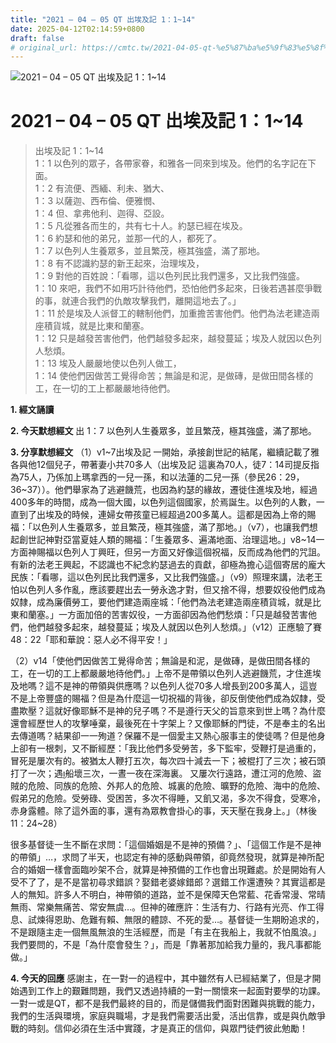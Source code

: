 ```yaml
---
title: "2021 – 04 – 05 QT 出埃及記 1：1~14"
date: 2025-04-12T02:14:59+0800
draft: false
# original_url: https://cmtc.tw/2021-04-05-qt-%e5%87%ba%e5%9f%83%e5%8f%8a%e8%a8%98-1%ef%bc%9a114
---
```


![2021 – 04 – 05 QT 出埃及記 1：1\~14](/images/qt.jpg   "2021 – 04 – 05 QT 出埃及記 1：1\~14")

# 2021 – 04 – 05 QT 出埃及記 1：1\~14

> 出埃及記 1：1\~14  
> 1：1 以色列的眾子，各帶家眷，和雅各一同來到埃及。他們的名字記在下面。  
> 1：2 有流便、西緬、利未、猶大、  
> 1：3 以薩迦、西布倫、便雅憫、  
> 1：4 但、拿弗他利、迦得、亞設。  
> 1：5 凡從雅各而生的，共有七十人。約瑟已經在埃及。  
> 1：6 約瑟和他的弟兄，並那一代的人，都死了。  
> 1：7 以色列人生養眾多，並且繁茂，極其強盛，滿了那地。  
> 1：8 有不認識約瑟的新王起來，治理埃及，  
> 1：9 對他的百姓說：「看哪，這以色列民比我們還多，又比我們強盛。  
> 1：10 來吧，我們不如用巧計待他們，恐怕他們多起來，日後若遇甚麼爭戰的事，就連合我們的仇敵攻擊我們，離開這地去了。」  
> 1：11 於是埃及人派督工的轄制他們，加重擔苦害他們。他們為法老建造兩座積貨城，就是比東和蘭塞。  
> 1：12 只是越發苦害他們，他們越發多起來，越發蔓延；埃及人就因以色列人愁煩。  
> 1：13 埃及人嚴嚴地使以色列人做工，  
> 1：14 使他們因做苦工覺得命苦；無論是和泥，是做磚，是做田間各樣的工，在一切的工上都嚴嚴地待他們。

**1. 經文誦讀**

**2.  今天默想經文**
出 1：7 以色列人生養眾多，並且繁茂，極其強盛，滿了那地。

**3. 分享默想經文**
（1）v1\~7出埃及記 一開始，承接創世記的結尾，繼續記載了雅各與他12個兒子，帶著妻小共70多人（出埃及記 這裏為70人，徒7：14司提反指為75人，乃係加上瑪拿西的一兒一孫，和以法蓮的二兒一孫（參民26：29，36\~37））。他們舉家為了逃避饑荒，也因為約瑟的緣故，遷徙住進埃及地，經過400多年的時間，成為一個大國，以色列這個國家，於焉誕生。以色列的人數，一直到了出埃及的時候，連婦女帶孩童已經超過200多萬人。這都是因為上帝的賜福：「以色列人生養眾多，並且繁茂，極其強盛，滿了那地。」（v7），也讓我們想起創世記神對亞當夏娃人類的賜福：「生養眾多、遍滿地面、治理這地。」v8\~14一方面神賜福以色列人丁興旺，但另一方面又好像這個祝福，反而成為他們的咒詛。有新的法老王興起，不認識也不紀念約瑟過去的貢獻，卻極為擔心這個寄居的龐大民族：「看哪，這以色列民比我們還多，又比我們強盛。」（v9）照理來講，法老王怕以色列人多作亂，應該要趕出去一勞永逸才對，但又捨不得，想要奴役他們成為奴隸，成為廉價勞工，要他們建造兩座城：「他們為法老建造兩座積貨城，就是比東和蘭塞。」一方面加倍的苦害奴役，一方面卻因為他們愁煩：「只是越發苦害他們，他們越發多起來，越發蔓延；埃及人就因以色列人愁煩。」（v12）正應驗了賽48：22「耶和華說：惡人必不得平安！」

（2）v14「使他們因做苦工覺得命苦；無論是和泥，是做磚，是做田間各樣的工，在一切的工上都嚴嚴地待他們。」上帝不是帶領以色列人逃避饑荒，才住進埃及地嗎？這不是神的帶領與供應嗎？以色列人從70多人增長到200多萬人，這豈不是上帝豐盛的賜福？但是為什麼這一切祝福的背後，卻反倒使他們成為奴隸，受盡欺壓？這就好像耶穌不是神的兒子嗎？不是遵行天父的旨意來到世上嗎？為什麼還會經歷世人的攻擊唾棄，最後死在十字架上？又像耶穌的門徒，不是奉主的名出去傳道嗎？結果卻一一殉道？保羅不是一個愛主又熱心服事主的使徒嗎？但是他身上卻有一根刺，又不斷經歷：「我比他們多受勞苦，多下監牢，受鞭打是過重的，冒死是屢次有的。被猶太人鞭打五次，每次四十減去一下；被棍打了三次；被石頭打了一次；遇船壞三次，一晝一夜在深海裏。 又屢次行遠路，遭江河的危險、盜賊的危險、同族的危險、外邦人的危險、城裏的危險、曠野的危險、海中的危險、假弟兄的危險。受勞碌、受困苦，多次不得睡，又飢又渴，多次不得食，受寒冷，赤身露體。除了這外面的事，還有為眾教會掛心的事，天天壓在我身上。」（林後11：24\~28）

很多基督徒一生不斷在求問：「這個婚姻是不是神的預備？」、「這個工作是不是神的帶領」…，求問了半天，也認定有神的感動與帶領，卻竟然發現，就算是神所配合的婚姻一樣會面臨吵架不合，就算是神預備的工作也會出現難處。於是開始有人受不了了，是不是當初尋求錯誤？娶錯老婆嫁錯郎？選錯工作還遭殃？其實這都是人的無知。許多人不明白，神帶領的道路，並不是保障天色常藍、花香常漫、常晴無雨、常樂無痛苦、常安無虞…。但神的確應許：生活有力、行路有光亮、作工得息、試煉得恩助、危難有賴、無限的體諒、不死的愛…。基督徒一生期盼追求的，不是跟隨主走一個無風無浪的生活經歷，而是「有主在我船上，我就不怕風浪。」我們要問的，不是「為什麼會發生？」，而是「靠著那加給我力量的，我凡事都能做。」

**4. 今天的回應**
感謝主，在一對一的過程中，其中雖然有人已經結業了，但是才開始遇到工作上的艱難問題，我們又透過持續的一對一關懷來一起面對要學的功課。一對一或是QT，都不是我們最終的目的，而是儲備我們面對困難與挑戰的能力，我們的生活與環境，家庭與職場，才是我們需要活出愛，活出信靠，或是與仇敵爭戰的時刻。信仰必須在生活中實踐，才是真正的信仰，與眾門徒們彼此勉勵！
